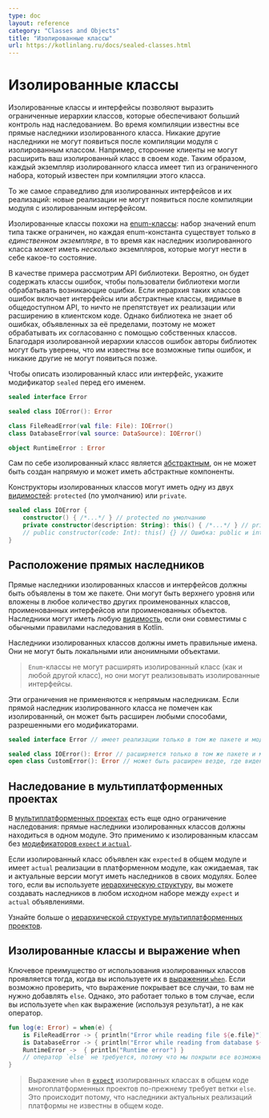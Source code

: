 ```yaml
---
type: doc
layout: reference
category: "Classes and Objects"
title: "Изолированные классы"
url: https://kotlinlang.ru/docs/sealed-classes.html
---
```


<!-- При переводе статьи оригинальная версия была от 10 January 2022 -->

<!-- # Sealed classes -->
# Изолированные классы

<!-- _Sealed_ classes and interfaces represent restricted class hierarchies that provide more control over inheritance.
All direct subclasses of a sealed class are known at compile time. No other subclasses may appear after
a module with the sealed class is compiled. For example, third-party clients can't extend your sealed class in their code.
Thus, each instance of a sealed class has a type from a limited set that is known when this class is compiled. -->
Изолированные классы и интерфейсы позволяют выразить ограниченные иерархии классов, которые обеспечивают больший
контроль над наследованием. Во время компиляции известны все прямые наследники изолированного класса. Никакие другие
наследники не могут появиться после компиляции модуля с изолированным классом. Например, сторонние клиенты не могут
расширить ваш изолированный класс в своем коде. Таким образом, каждый экземпляр изолированного класса имеет тип из
ограниченного набора, который известен при компиляции этого класса.

<!-- The same works for sealed interfaces and their implementations: once a module with a sealed interface is compiled,
no new implementations can appear. -->
То же самое справедливо для изолированных интерфейсов и их реализаций: новые реализации не могут появиться после
компиляции модуля с изолированным интерфейсом.

<!-- In some sense, sealed classes are similar to [`enum`](enum-classes.md) classes: the set of values
for an enum type is also restricted, but each enum constant exists only as a _single instance_, whereas a subclass
of a sealed class can have _multiple_ instances, each with its own state. -->
Изолированные классы похожи на [enum-классы](enum-classes.html): набор значений enum типа также ограничен, но каждая
enum-константа существует только *в единственном экземпляре*, в то время как наследник изолированного класса может иметь
*несколько* экземпляров, которые могут нести в себе какое-то состояние.

<!-- As an example, consider a library's API. It's likely to contain error classes to let the library users handle errors 
that it can throw. If the hierarchy of such error classes includes interfaces or abstract classes visible in the public API,
then nothing prevents implementing or extending them in the client code. However, the library doesn't know about errors
declared outside it, so it can't treat them consistently with its own classes. With a sealed hierarchy of error classes,
library authors can be sure that they know all possible error types and no other ones can appear later. -->
В качестве примера рассмотрим API библиотеки. Вероятно, он будет содержать классы ошибок, чтобы пользователи библиотеки
могли обрабатывать возникающие ошибки. Если иерархия таких классов ошибок включает интерфейсы или абстрактные классы,
видимые в общедоступном API, то ничто не препятствует их реализации или расширению в клиентском коде. Однако библиотека
не знает об ошибках, объявленных за её пределами, поэтому не может обрабатывать их согласованно с помощью собственных
классов. Благодаря изолированной иерархии классов ошибок авторы библиотек могут быть уверены, что им известны все
возможные типы ошибок, и никакие другие не могут появиться позже.

<!-- To declare a sealed class or interface, put the `sealed` modifier before its name: -->
Чтобы описать изолированный класс или интерфейс, укажите модификатор `sealed` перед его именем.

```kotlin
sealed interface Error

sealed class IOError(): Error

class FileReadError(val file: File): IOError()
class DatabaseError(val source: DataSource): IOError()

object RuntimeError : Error
```

<!-- A sealed class is [abstract](classes.md#abstract-classes) by itself, it cannot be instantiated directly and can have `abstract` members. -->
Сам по себе изолированный класс является [абстрактным](classes.html#abstract-classes), он не может быть создан напрямую
и может иметь абстрактные компоненты.

<!-- Constructors of sealed classes can have one of two [visibilities](visibility-modifiers.md): `protected` (by default) or
`private`: -->
Конструкторы изолированных классов могут иметь одну из двух [видимостей](visibility-modifiers.html): `protected` (по
умолчанию) или `private`.

```kotlin
sealed class IOError {
    constructor() { /*...*/ } // protected по умолчанию
    private constructor(description: String): this() { /*...*/ } // private допускается
    // public constructor(code: Int): this() {} // Ошибка: public и internal не допускаются
}
```

<a name="location-of-direct-subclasses"></a>

<!-- ## Location of direct subclasses -->
## Расположение прямых наследников

<!-- Direct subclasses of sealed classes and interfaces must be declared in the same package. They may be top-level or nested
inside any number of other named classes, named interfaces, or named objects. Subclasses can have any [visibility](visibility-modifiers.md)
as long as they are compatible with normal inheritance rules in Kotlin. -->
Прямые наследники изолированных классов и интерфейсов должны быть объявлены в том же пакете. Они могут быть верхнего
уровня или вложены в любое количество других проименованных классов, проименованных интерфейсов или проименованных
объектов. Наследники могут иметь любую [видимость](visibility-modifiers.html), если они совместимы с обычными правилами
наследования в Kotlin.

<!-- Subclasses of sealed classes must have a proper qualified name. They can't be local nor anonymous objects. -->
Наследники изолированных классов должны иметь правильные имена. Они не могут быть локальными или анонимными объектами.

<!-- > `enum` classes can't extend a sealed class (as well as any other class), but they can implement sealed interfaces. -->
> `Enum`-классы не могут расширять изолированный класс (как и любой другой класс), но они могут реализовывать
изолированные интерфейсы.

<!-- These restrictions don't apply to indirect subclasses. If a direct subclass of a sealed class is not marked as sealed,
it can be extended in any way that its modifiers allow: -->
Эти ограничения не применяются к непрямым наследникам. Если прямой наследник изолированного класса не помечен как
изолированный, он может быть расширен любыми способами, разрешенными его модификаторами.

```kotlin
sealed interface Error // имеет реализации только в том же пакете и модуле

sealed class IOError(): Error // расширяется только в том же пакете и модуле
open class CustomError(): Error // может быть расширен везде, где виден
```

<a name="inheritance-in-multiplatform-projects"></a>

<!-- ### Inheritance in multiplatform projects -->
## Наследование в мультиплатформенных проектах

<!-- There is one more inheritance restriction in [multiplatform projects](multiplatform-get-started.md): direct subclasses of sealed classes must
reside in the same source set. It applies to sealed classes without the [`expect` and `actual` modifiers](multiplatform-connect-to-apis.md). -->
В [мультиплатформенных проектах](multiplatform-get-started.html) есть еще одно ограничение наследования: прямые наследники изолированных
классов должны находиться в одном модуле. Это применимо к изолированным классам без
[модификаторов `expect` и `actual`](multiplatform-connect-to-apis.html).

<!-- If a sealed class is declared as `expect` in a common source set and have `actual` implementations in platform source sets,
both `expect` and `actual` versions can have subclasses in their source sets. Moreover, if you use a [hierarchical structure](multiplatform-share-on-platforms.md#share-code-on-similar-platforms),
you can create subclasses in any source set between the `expect` and `actual` declarations. -->
Если изолированный класс объявлен как `expected` в общем модуле и имеет `actual` реализации в платформенном модуле, как
ожидаемая, так и актуальные версии могут иметь наследников в своих модулях. Более того, если вы используете
[иерархическую структуру](multiplatform-share-on-platforms.html#share-code-on-similar-platforms), вы можете создавать наследников
в любом исходном наборе между `expect` и `actual` объявлениями.

<!-- [Learn more about the hierarchical structure of multiplatform projects](multiplatform-share-on-platforms.md#share-code-on-similar-platforms). -->
Узнайте больше о [иерархической структуре мультиплатформенных проектов](multiplatform-share-on-platforms.html#share-code-on-similar-platforms).

<a name="sealed-classes-and-when-expression"></a>

<!-- ## Sealed classes and when expression -->
## Изолированные классы и выражение when

<!-- The key benefit of using sealed classes comes into play when you use them in a [`when`](control-flow.md#when-expression)
expression.
If it's possible to verify that the statement covers all cases, you don't need to add an `else` clause to the statement.
However, this works only if you use `when` as an expression (using the result) and not as a statement: -->
Ключевое преимущество от использования изолированных классов проявляется тогда, когда вы используете их в
[выражении `when`](control-flow.html#when-expression). Если возможно проверить, что выражение покрывает все случаи,
то вам не нужно добавлять `else`. Однако, это работает только в том случае, если вы используете `when` как выражение
(используя результат), а не как оператор.

```kotlin
fun log(e: Error) = when(e) {
    is FileReadError -> { println("Error while reading file ${e.file}") }
    is DatabaseError -> { println("Error while reading from database ${e.source}") }
    RuntimeError ->  { println("Runtime error") }
    // оператор `else` не требуется, потому что мы покрыли все возможные случаи
}
```

<!-- > `when` expressions on [`expect`](multiplatform-connect-to-apis.md) sealed classes in the common code of multiplatform projects still 
> require an `else` branch. This happens because subclasses of `actual` platform implementations aren't known in the 
> common code. -->

> Выражение `when` в [`expect`](multiplatform-connect-to-apis.html) изолированных классах в общем коде многоплатформенных проектов
> по-прежнему требует ветки `else`. Это происходит потому, что наследники актуальных реализаций платформы не известны
> в общем коде.

